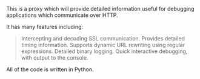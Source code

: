This is a proxy which will provide detailed information useful for debugging applications which communicate over HTTP.

It has many features including:
> Intercepting and decoding SSL communication.
> Provides detailed timing information.
> Supports dynamic URL rewriting using regular expressions.
> Detailed binary logging.
> Quick interactive debugging, with output to the console.

All of the code is written in Python.
